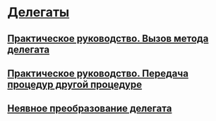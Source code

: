 # [Делегаты](index.md)
## [Практическое руководство. Вызов метода делегата](how-to-invoke-a-delegate-method.md)
## [Практическое руководство. Передача процедур другой процедуре](how-to-pass-procedures-to-another-procedure.md)
## [Неявное преобразование делегата](relaxed-delegate-conversion.md)
